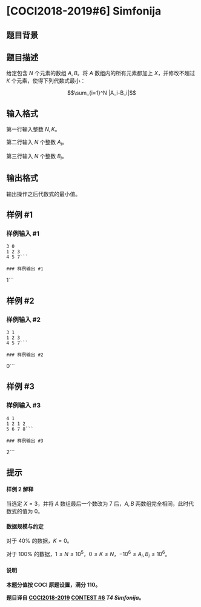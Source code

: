 # [COCI2018-2019#6] Simfonija

## 题目背景



## 题目描述

给定包含 $N$ 个元素的数组 $A,B$。将 $A$ 数组内的所有元素都加上 $X$，并修改不超过 $K$ 个元素，使得下列代数式最小：

$$\sum_{i=1}^N |A_i-B_i|$$

## 输入格式

第一行输入整数 $N,K$。

第二行输入 $N$ 个整数 $A_i$。

第三行输入 $N$ 个整数 $B_i$。

## 输出格式

输出操作之后代数式的最小值。

## 样例 #1

### 样例输入 #1
```
3 0
1 2 3
4 5 7```

### 样例输出 #1

```
1```

## 样例 #2

### 样例输入 #2
```
3 1
1 2 3
4 5 7```

### 样例输出 #2

```
0```

## 样例 #3

### 样例输入 #3
```
4 1
1 2 1 2
5 6 7 8```

### 样例输出 #3

```
2```

## 提示

#### 样例 2 解释

当选定 $X=3$，并将 $A$ 数组最后一个数改为 $7$ 后，$A,B$ 两数组完全相同，此时代数式的值为 $0$。

#### 数据规模与约定

对于 $40\%$ 的数据，$K=0$。

对于 $100\%$ 的数据，$1 \le N \le 10^5$，$0 \le K \le N$，$-10^6 \le A_i,B_i \le 10^6$。

#### 说明

**本题分值按 COCI 原题设置，满分 $110$。**

**题目译自 [COCI2018-2019](https://hsin.hr/coci/archive/2018_2019/) [CONTEST #6](https://hsin.hr/coci/archive/2018_2019/contest6_tasks.pdf)  _T4 Simfonija_。**
